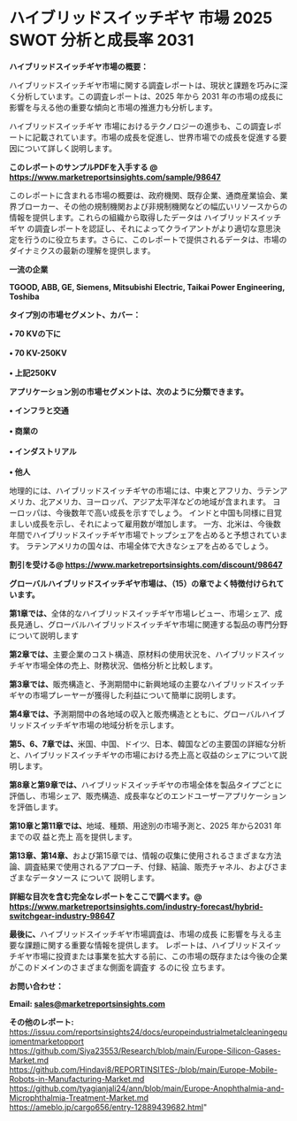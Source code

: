 # ハイブリッドスイッチギヤ 市場 2025 SWOT 分析と成長率 2031

<strong><b>ハイブリッドスイッチギヤ市場の概要：</b></strong>

ハイブリッドスイッチギヤ市場に関する調査レポートは、現状と課題を巧みに深く分析しています。この調査レポートは、2025 年から 2031 年の市場の成長に影響を与える他の重要な傾向と市場の推進力も分析します。

ハイブリッドスイッチギヤ 市場におけるテクノロジーの進歩も、この調査レポートに記載されています。市場の成長を促進し、世界市場での成長を促進する要因について詳しく説明します。

<strong>このレポートのサンプルPDFを入手する @ <a href=https://www.marketreportsinsights.com/sample/98647>https://www.marketreportsinsights.com/sample/98647</a></strong>

このレポートに含まれる市場の概要は、政府機関、既存企業、通商産業協会、業界ブローカー、その他の規制機関および非規制機関などの幅広いリソースからの情報を提供します。これらの組織から取得したデータは ハイブリッドスイッチギヤ の調査レポートを認証し、それによってクライアントがより適切な意思決定を行うのに役立ちます。さらに、このレポートで提供されるデータは、市場のダイナミクスの最新の理解を提供します。

<strong>一流の企業</strong>

<strong><b>TGOOD, ABB, GE, Siemens, Mitsubishi Electric, Taikai Power Engineering, Toshiba</b></strong>

<strong><b>タイプ別の市場セグメント、カバー：</b></strong>

<strong>• 70 KVの下に<br><br>• 70 KV-250KV<br><br>• 上記250KV</strong>

<strong><b>アプリケーション別の市場セグメントは、次のように分類できます。</b></strong>

<strong>• インフラと交通<br><br>• 商業の<br><br>• インダストリアル<br><br>• 他人</strong>

 地理的には、ハイブリッドスイッチギヤの市場には、中東とアフリカ、ラテンアメリカ、北アメリカ、ヨーロッパ、アジア太平洋などの地域が含まれます。 ヨーロッパは、今後数年で高い成長を示すでしょう。 インドと中国も同様に目覚ましい成長を示し、それによって雇用数が増加します。 一方、北米は、今後数年間でハイブリッドスイッチギヤ市場でトップシェアを占めると予想されています。 ラテンアメリカの国々は、市場全体で大きなシェアを占めるでしょう。

<strong>割引を受ける@ <a href=https://www.marketreportsinsights.com/discount/98647>https://www.marketreportsinsights.com/discount/98647</a></strong>

<strong><b>グローバルハイブリッドスイッチギヤ市場は、（15）の章でよく特徴付けられています。</b></strong>

<strong><b>第</b></strong><strong><b>1章では、</b></strong>全体的なハイブリッドスイッチギヤ市場レビュー、市場シェア、成長見通し、グローバルハイブリッドスイッチギヤ市場に関連する製品の専門分野について説明します

<strong><b>第2章では、</b></strong>主要企業のコスト構造、原材料の使用状況を、ハイブリッドスイッチギヤ市場全体の売上、財務状況、価格分析と比較します。

<strong><b>第3章では、</b></strong>販売構造と、予測期間中に新興地域の主要なハイブリッドスイッチギヤの市場プレーヤーが獲得した利益について簡単に説明します。

<strong><b>第4章では、</b></strong>予測期間中の各地域の収入と販売構造とともに、グローバルハイブリッドスイッチギヤ市場の地域分析を示します。

<strong><b>第5、6、7章では、</b></strong>米国、中国、ドイツ、日本、韓国などの主要国の詳細な分析と、ハイブリッドスイッチギヤの市場における売上高と収益のシェアについて説明します。

<strong><b>第8章と第9章では、</b></strong>ハイブリッドスイッチギヤの市場全体を製品タイプごとに評価し、市場シェア、販売構造、成長率などのエンドユーザーアプリケーションを評価します。

<strong><b>第10章と第11章では、</b></strong>地域、種類、用途別の市場予測と、2025 年から2031 年までの収 益と売上 高を提供します。

<strong><b>第13章、第14章、</b></strong>および第15章では、情報の収集に使用されるさまざまな方法論、調査結果で使用されるアプローチ、付録、結論、販売チャネル、およびさまざまなデータソース について 説明します。

<strong>詳細な目次を含む完全なレポートをここで調べます。@ <a href=https://www.marketreportsinsights.com/industry-forecast/hybrid-switchgear-industry-98647>https://www.marketreportsinsights.com/industry-forecast/hybrid-switchgear-industry-98647</a></strong>

<strong><b>最後に、</b></strong>ハイブリッドスイッチギヤ市場調査は、市場の成長 に影響を</a>与える主要な課題に関する重要な情報を提供します。 レポートは、ハイブリッドスイッチギヤ市場に投資または事業を拡大する前に、この市場の既存または今後の企業がこのドメインのさまざまな側面を調査す るのに役 立ちます。

<strong><b>お問い合わせ：</b></strong>

<strong>Email: </strong><a href=mailto:sales@marketreportsinsights.com><strong>sales@marketreportsinsights.com</strong></a>

<strong>その他のレポート:</strong>
<br>
<a href=https://issuu.com/reportsinsights24/docs/europeindustrialmetalcleaningequipmentmarketopport>https://issuu.com/reportsinsights24/docs/europeindustrialmetalcleaningequipmentmarketopport</a>
<br>
<a href=https://github.com/Siya23553/Research/blob/main/Europe-Silicon-Gases-Market.md>https://github.com/Siya23553/Research/blob/main/Europe-Silicon-Gases-Market.md</a>
<br>
<a href=https://github.com/Hindavi8/REPORTINSITES-/blob/main/Europe-Mobile-Robots-in-Manufacturing-Market.md>https://github.com/Hindavi8/REPORTINSITES-/blob/main/Europe-Mobile-Robots-in-Manufacturing-Market.md</a>
<br>
<a href=https://github.com/tyagianjali24/ann/blob/main/Europe-Anophthalmia-and-Microphthalmia-Treatment-Market.md>https://github.com/tyagianjali24/ann/blob/main/Europe-Anophthalmia-and-Microphthalmia-Treatment-Market.md</a>
<br>
<a href=https://ameblo.jp/cargo656/entry-12889439682.html>https://ameblo.jp/cargo656/entry-12889439682.html</a>"
